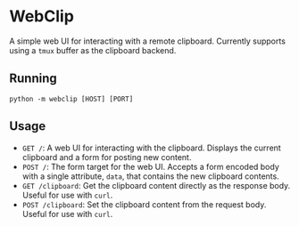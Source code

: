 # WebClip
A simple web UI for interacting with a remote clipboard. Currently supports
using a `tmux` buffer as the clipboard backend.

## Running
```
python -m webclip [HOST] [PORT]
```

## Usage
* `GET /`: A web UI for interacting with the clipboard. Displays the current
  clipboard and a form for posting new content.
* `POST /`: The form target for the web UI. Accepts a form encoded body with a
  single attribute, `data`, that contains the new clipboard contents.
* `GET /clipboard`: Get the clipboard content directly as the response body.
  Useful for use with `curl`.
* `POST /clipboard`: Set the clipboard content from the request body. Useful for
  use with `curl`.
